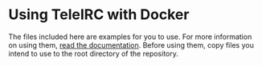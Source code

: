 Using TeleIRC with Docker
=========================

The files included here are examples for you to use.
For more information on using them, [read the documentation](https://teleirc.readthedocs.io/en/latest/using-docker/).
Before using them, copy files you intend to use to the root directory of the repository.
